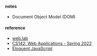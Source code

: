 
#### notes  

* Document Object Model (DOM)  


#### reference
* [web.lab](https://weblab.mit.edu/schedule/)  
* [CS142: Web Applications - Spring 2022](https://web.stanford.edu/class/cs142/index.html) 
* [Eloquent JavaScript](https://eloquentjavascript.net/)
